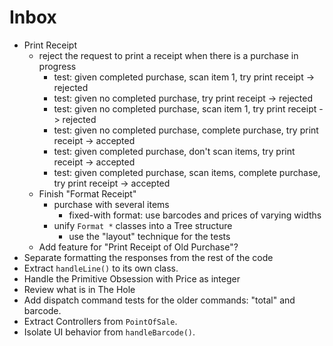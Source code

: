 # Inbox

- Print Receipt
  - reject the request to print a receipt when there is a purchase in progress
    - test: given completed purchase, scan item 1, try print receipt -> rejected
    - test: given no completed purchase, try print receipt -> rejected
    - test: given no completed purchase, scan item 1, try print receipt -> rejected
    - test: given no completed purchase, complete purchase, try print receipt -> accepted
    - test: given completed purchase, don't scan items, try print receipt -> accepted
    - test: given completed purchase, scan items, complete purchase, try print receipt -> accepted
  - Finish "Format Receipt"
    - purchase with several items
      - fixed-with format: use barcodes and prices of varying widths
    - unify `Format *` classes into a Tree structure
      - use the "layout" technique for the tests
  - Add feature for "Print Receipt of Old Purchase"?
- Separate formatting the responses from the rest of the code
- Extract `handleLine()` to its own class.
- Handle the Primitive Obsession with Price as integer
- Review what is in The Hole
- Add dispatch command tests for the older commands: "total" and barcode.
- Extract Controllers from `PointOfSale`.
- Isolate UI behavior from `handleBarcode()`.
